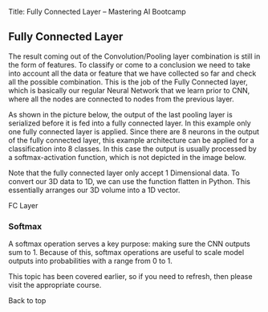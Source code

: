 Title: Fully Connected Layer – Mastering AI Bootcamp 

Fully Connected Layer
---------------------

The result coming out of the Convolution/Pooling layer combination is still in the form of features. To classify or come to a conclusion we need to take into account all the data or feature that we have collected so far and check all the possible combination. This is the job of the Fully Connected layer, which is basically our regular Neural Network that we learn prior to CNN, where all the nodes are connected to nodes from the previous layer.

As shown in the picture below, the output of the last pooling layer is serialized before it is fed into a fully connected layer. In this example only one fully connected layer is applied. Since there are 8 neurons in the output of the fully connected layer, this example architecture can be applied for a classification into 8 classes. In this case the output is usually processed by a softmax-activation function, which is not depicted in the image below.

Note that the fully connected layer only accept 1 Dimensional data. To convert our 3D data to 1D, we can use the function flatten in Python. This essentially arranges our 3D volume into a 1D vector.

FC Layer

### Softmax

A softmax operation serves a key purpose: making sure the CNN outputs sum to 1. Because of this, softmax operations are useful to scale model outputs into probabilities with a range from 0 to 1.

This topic has been covered earlier, so if you need to refresh, then please visit the appropriate course.

Back to top